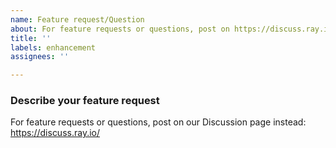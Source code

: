 ```yaml
---
name: Feature request/Question
about: For feature requests or questions, post on https://discuss.ray.io/ instead!
title: ''
labels: enhancement
assignees: ''

---
```


<!--Please include [tune], [rllib], [autoscaler] etc. in the issue title if relevant-->

### Describe your feature request

For feature requests or questions, post on our Discussion page instead: https://discuss.ray.io/
